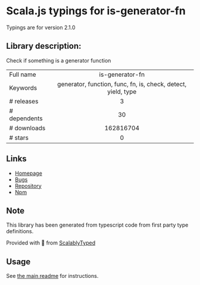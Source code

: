 
# Scala.js typings for is-generator-fn

Typings are for version 2.1.0

## Library description:
Check if something is a generator function

|                    |                 |
| ------------------ | :-------------: |
| Full name          | is-generator-fn |
| Keywords           | generator, function, func, fn, is, check, detect, yield, type |
| # releases         | 3 |
| # dependents       | 30 |
| # downloads        | 162816704 |
| # stars            | 0 |

## Links
- [Homepage](https://github.com/sindresorhus/is-generator-fn#readme)
- [Bugs](https://github.com/sindresorhus/is-generator-fn/issues)
- [Repository](https://github.com/sindresorhus/is-generator-fn)
- [Npm](https://www.npmjs.com/package/is-generator-fn)
    


## Note
This library has been generated from typescript code from first party type definitions.

Provided with :purple_heart: from [ScalablyTyped](https://github.com/oyvindberg/ScalablyTyped)

## Usage
See [the main readme](../../readme.md) for instructions.


